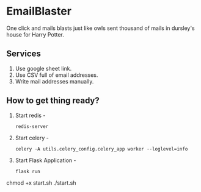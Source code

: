 # EmailBlaster
One click and mails blasts just like owls sent thousand of mails in dursley's house for Harry Potter.

## Services
1. Use google sheet link.
2. Use CSV full of email addresses.
3. Write mail addresses manually.

## How to get thing ready?

1. Start redis -

    `redis-server`

2. Start celery -

    `celery -A utils.celery_config.celery_app worker --loglevel=info`

3. Start Flask Application -

    `flask run`





chmod +x start.sh
./start.sh
